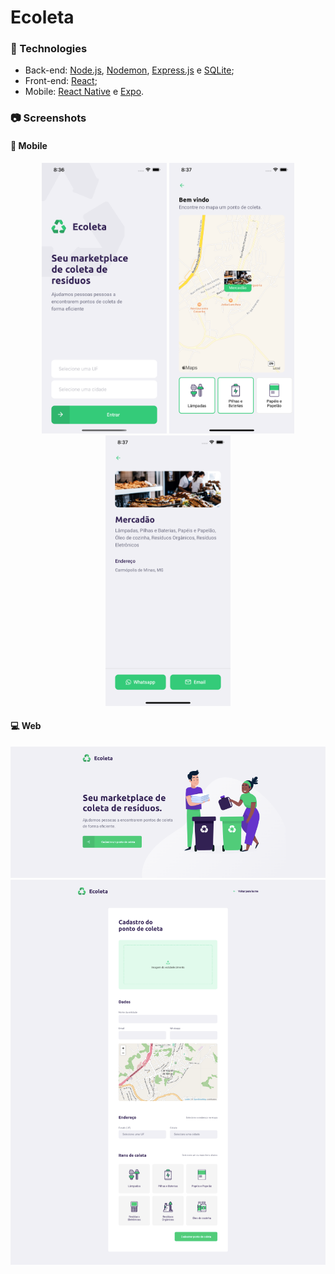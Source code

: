 # Ecoleta

### :rocket: Technologies
- Back-end: [Node.js](https://nodejs.org), [Nodemon](https://nodemon.io), [Express.js](https://expressjs.com) e [SQLite](https://www.sqlite.org);
- Front-end: [React](https://reactjs.org/);
- Mobile: [React Native](https://reactnative.dev) e [Expo](https://expo.io/).

### :camera: Screenshots

#### :iphone: Mobile
<p align="center">
<img width="200" alt="mobile-detail" src="https://github.com/fredericoamsb/ecoleta/blob/master/mobile/screenshots/mobile-detail.png?raw=true"> <img width="200" alt="mobile-detail" src="https://github.com/fredericoamsb/ecoleta/blob/master/mobile/screenshots/mobile-points.png?raw=true"> <img width="200" alt="mobile-detail" src="https://github.com/fredericoamsb/ecoleta/blob/master/mobile/screenshots/mobile-home.png?raw=true">
</p>

#### :computer: Web
<p align="center">
<img width="600" alt="mobile-detail" src="https://github.com/fredericoamsb/ecoleta/blob/master/web/screenshots/web-home.png?raw=true">
<img width="600" alt="mobile-detail" src="https://github.com/fredericoamsb/ecoleta/blob/master/web/screenshots/web-create-point.png?raw=true">
</p>
